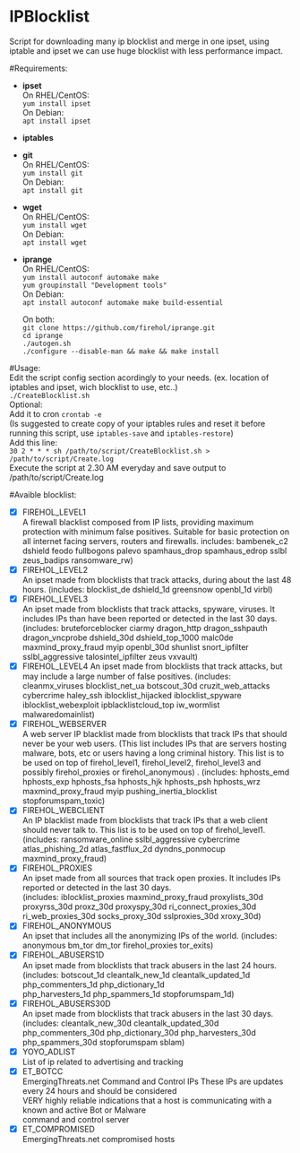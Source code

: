# IPBlocklist
Script for downloading many ip blocklist and merge in one ipset, using iptable and ipset we can use huge blocklist with less performance impact.

#Requirements:  
* **ipset**  
  On RHEL/CentOS:  
    `yum install ipset`  
  On Debian:  
    `apt install ipset`
* **iptables**
* **git**  
  On RHEL/CentOS:  
    `yum install git`  
  On Debian:  
    `apt install git` 
* **wget**  
  On RHEL/CentOS:  
    `yum install wget`  
  On Debian:  
    `apt install wget` 
* **iprange**  
  On RHEL/CentOS:  
    `yum install autoconf automake make`  
    `yum groupinstall "Development tools"`  
  On Debian:  
    `apt install autoconf automake make build-essential` 
  
  On both:      
    `git clone https://github.com/firehol/iprange.git`  
    `cd iprange`  
    `./autogen.sh`    
    `./configure --disable-man && make && make install`    
    



#Usage:  
Edit the script config section acordingly to your needs. (ex. location of iptables and ipset, wich blocklist to use, etc..)  
`./CreateBlocklist.sh`  
Optional:  
Add it to cron `crontab -e`  
(Is suggested to create copy of your iptables rules and reset it before running this script, use `iptables-save` and `iptables-restore`)  
Add this line:  
`30 2 * * * sh /path/to/script/CreateBlocklist.sh > /path/to/script/Create.log`  
Execute the script at 2.30 AM everyday and save output to /path/to/script/Create.log

#Avaible blocklist:
- [x] FIREHOL_LEVEL1  
A firewall blacklist composed from IP lists, providing maximum protection with minimum false positives.
Suitable for basic protection on all internet facing servers, routers and firewalls.
includes: bambenek_c2 dshield feodo fullbogons palevo spamhaus_drop spamhaus_edrop sslbl zeus_badips ransomware_rw)
- [X] FIREHOL_LEVEL2  
An ipset made from blocklists that track attacks, during about the last 48 hours.
(includes: blocklist_de dshield_1d greensnow openbl_1d virbl)
- [x] FIREHOL_LEVEL3  
An ipset made from blocklists that track attacks, spyware, viruses.
It includes IPs than have been reported or detected in the last 30 days.
(includes: bruteforceblocker ciarmy dragon_http dragon_sshpauth dragon_vncprobe dshield_30d dshield_top_1000
malc0de maxmind_proxy_fraud myip openbl_30d shunlist snort_ipfilter sslbl_aggressive talosintel_ipfilter zeus vxvault)
- [x] FIREHOL_LEVEL4
An ipset made from blocklists that track attacks, but may include a large number of false positives.
(includes: cleanmx_viruses blocklist_net_ua botscout_30d cruzit_web_attacks cybercrime haley_ssh
iblocklist_hijacked iblocklist_spyware iblocklist_webexploit ipblacklistcloud_top iw_wormlist malwaredomainlist)
- [x] FIREHOL_WEBSERVER  
A web server IP blacklist made from blocklists that track IPs that should never be your web users.
(This list includes IPs that are servers hosting malware, bots, etc or users having a long criminal history.
This list is to be used on top of firehol_level1, firehol_level2, firehol_level3 and possibly firehol_proxies
or firehol_anonymous) . (includes: hphosts_emd hphosts_exp hphosts_fsa hphosts_hjk hphosts_psh hphosts_wrz
maxmind_proxy_fraud myip pushing_inertia_blocklist stopforumspam_toxic)
- [x] FIREHOL_WEBCLIENT  
An IP blacklist made from blocklists that track IPs that a web client should never talk to. This list is to be used on top of firehol_level1. (includes: ransomware_online sslbl_aggressive cybercrime atlas_phishing_2d atlas_fastflux_2d dyndns_ponmocup maxmind_proxy_fraud) 
- [x] FIREHOL_PROXIES  
An ipset made from all sources that track open proxies. It includes IPs reported or detected in the last 30 days.  
(includes: iblocklist_proxies maxmind_proxy_fraud proxylists_30d proxyrss_30d proxz_30d proxyspy_30d ri_connect_proxies_30d   ri_web_proxies_30d socks_proxy_30d sslproxies_30d xroxy_30d) 
- [x] FIREHOL_ANONYMOUS  
An ipset that includes all the anonymizing IPs of the world. (includes: anonymous bm_tor dm_tor firehol_proxies tor_exits)
- [x] FIREHOL_ABUSERS1D  
An ipset made from blocklists that track abusers in the last 24 hours.  
(includes: botscout_1d cleantalk_new_1d cleantalk_updated_1d php_commenters_1d php_dictionary_1d   
php_harvesters_1d php_spammers_1d stopforumspam_1d) 
- [x] FIREHOL_ABUSERS30D  
An ipset made from blocklists that track abusers in the last 30 days.
(includes: cleantalk_new_30d cleantalk_updated_30d php_commenters_30d php_dictionary_30d php_harvesters_30d
php_spammers_30d stopforumspam sblam)
- [x] YOYO_ADLIST  
List of ip related to advertising and tracking  
- [x] ET_BOTCC  
EmergingThreats.net Command and Control IPs These IPs are updates every 24 hours and should be considered  
VERY highly reliable indications that a host is communicating with a known and active Bot or Malware  
command and control server  
- [x] ET_COMPROMISED  
EmergingThreats.net compromised hosts  
